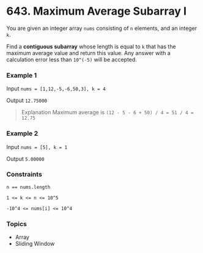 # 643. Maximum Average Subarray I

You are given an integer array `nums` consisting of `n` elements, and an integer `k`.

Find a **contiguous subarray** whose length is equal to `k` that has the maximum average value and return this value. Any answer with a calculation error less than `10^(-5)` will be accepted.

 
### Example 1

Input `nums = [1,12,-5,-6,50,3], k = 4`

Output `12.75000`

> Explanation Maximum average is `(12 - 5 - 6 + 50) / 4 = 51 / 4 = 12.75`


### Example 2

Input `nums = [5], k = 1`

Output `5.00000`
 

### Constraints

`n == nums.length`

`1 <= k <= n <= 10^5`

`-10^4 <= nums[i] <= 10^4`


### Topics
- Array
- Sliding Window